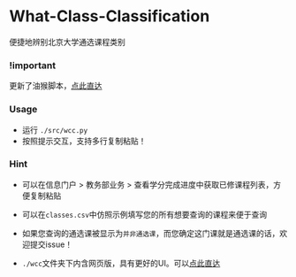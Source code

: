 # What-Class-Classification
 便捷地辨别北京大学通选课程类别

### !important

更新了油猴脚本，[点此直达](https://greasyfork.org/zh-CN/scripts/411567-%E5%9C%A8%E6%88%90%E7%BB%A9%E6%9F%A5%E8%AF%A2%E4%B8%AD%E7%9B%B4%E6%8E%A5%E6%98%BE%E7%A4%BA%E9%80%9A%E9%80%89%E8%AF%BE%E7%9A%84%E7%B1%BB%E5%88%AB)

### Usage

- 运行 `./src/wcc.py`
- 按照提示交互，支持多行复制粘贴！

### Hint

- 可以在信息门户 > 教务部业务 > 查看学分完成进度中获取已修课程列表，方便复制粘贴

- 可以在`classes.csv`中仿照示例填写您的所有想要查询的课程来便于查询

- 如果您查询的通选课被显示为`并非通选课`，而您确定这门课就是通选课的话，欢迎提交issue！

- `./wcc`文件夹下内含网页版，具有更好的UI。可以[点此直达](https://wr786.github.io/wcc/)

  
